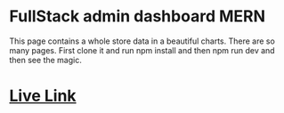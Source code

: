﻿# FullStack admin dashboard MERN
This page contains a whole store data in a beautiful charts.
There are so many pages. First clone it and run npm install and then npm run dev and then see the magic.

# [Live Link](https://full-stack-admin-dashboard-evans.vercel.app/dashboard)
